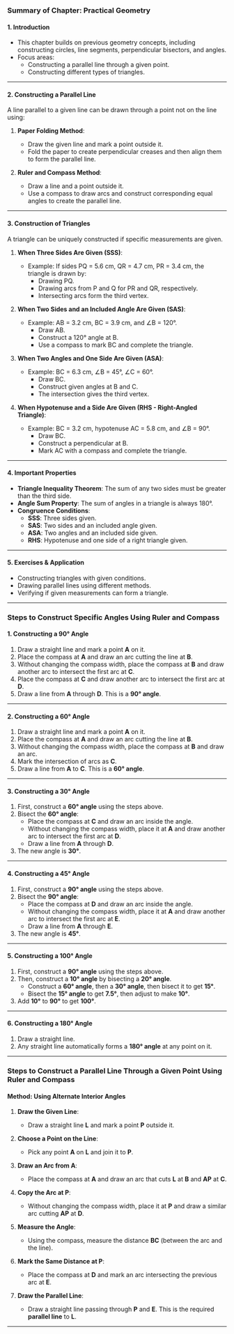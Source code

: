 ### **Summary of Chapter: Practical Geometry**

#### **1. Introduction**

- This chapter builds on previous geometry concepts, including constructing circles, line segments, perpendicular bisectors, and angles.
- Focus areas:
  - Constructing a parallel line through a given point.
  - Constructing different types of triangles.

---

#### **2. Constructing a Parallel Line**

A line parallel to a given line can be drawn through a point not on the line using:

1. **Paper Folding Method**:
   
   - Draw the given line and mark a point outside it.
   - Fold the paper to create perpendicular creases and then align them to form the parallel line.

2. **Ruler and Compass Method**:
   
   - Draw a line and a point outside it.
   - Use a compass to draw arcs and construct corresponding equal angles to create the parallel line.

---

#### **3. Construction of Triangles**

A triangle can be uniquely constructed if specific measurements are given.

1. **When Three Sides Are Given (SSS)**:
   
   - Example: If sides PQ = 5.6 cm, QR = 4.7 cm, PR = 3.4 cm, the triangle is drawn by:
     - Drawing PQ.
     - Drawing arcs from P and Q for PR and QR, respectively.
     - Intersecting arcs form the third vertex.

2. **When Two Sides and an Included Angle Are Given (SAS)**:
   
   - Example: AB = 3.2 cm, BC = 3.9 cm, and ∠B = 120°.
     - Draw AB.
     - Construct a 120° angle at B.
     - Use a compass to mark BC and complete the triangle.

3. **When Two Angles and One Side Are Given (ASA)**:
   
   - Example: BC = 6.3 cm, ∠B = 45°, ∠C = 60°.
     - Draw BC.
     - Construct given angles at B and C.
     - The intersection gives the third vertex.

4. **When Hypotenuse and a Side Are Given (RHS - Right-Angled Triangle)**:
   
   - Example: BC = 3.2 cm, hypotenuse AC = 5.8 cm, and ∠B = 90°.
     - Draw BC.
     - Construct a perpendicular at B.
     - Mark AC with a compass and complete the triangle.

---

#### **4. Important Properties**

- **Triangle Inequality Theorem**: The sum of any two sides must be greater than the third side.
- **Angle Sum Property**: The sum of angles in a triangle is always 180°.
- **Congruence Conditions**:
  - **SSS**: Three sides given.
  - **SAS**: Two sides and an included angle given.
  - **ASA**: Two angles and an included side given.
  - **RHS**: Hypotenuse and one side of a right triangle given.

---

#### **5. Exercises & Application**

- Constructing triangles with given conditions.
- Drawing parallel lines using different methods.
- Verifying if given measurements can form a triangle.

---

### **Steps to Construct Specific Angles Using Ruler and Compass**

#### **1. Constructing a 90° Angle**

1. Draw a straight line and mark a point **A** on it.
2. Place the compass at **A** and draw an arc cutting the line at **B**.
3. Without changing the compass width, place the compass at **B** and draw another arc to intersect the first arc at **C**.
4. Place the compass at **C** and draw another arc to intersect the first arc at **D**.
5. Draw a line from **A** through **D**. This is a **90° angle**.

---

#### **2. Constructing a 60° Angle**

1. Draw a straight line and mark a point **A** on it.
2. Place the compass at **A** and draw an arc cutting the line at **B**.
3. Without changing the compass width, place the compass at **B** and draw an arc.
4. Mark the intersection of arcs as **C**.
5. Draw a line from **A** to **C**. This is a **60° angle**.

---

#### **3. Constructing a 30° Angle**

1. First, construct a **60° angle** using the steps above.
2. Bisect the **60° angle**:
   - Place the compass at **C** and draw an arc inside the angle.
   - Without changing the compass width, place it at **A** and draw another arc to intersect the first arc at **D**.
   - Draw a line from **A** through **D**.
3. The new angle is **30°**.

---

#### **4. Constructing a 45° Angle**

1. First, construct a **90° angle** using the steps above.
2. Bisect the **90° angle**:
   - Place the compass at **D** and draw an arc inside the angle.
   - Without changing the compass width, place it at **A** and draw another arc to intersect the first arc at **E**.
   - Draw a line from **A** through **E**.
3. The new angle is **45°**.

---

#### **5. Constructing a 100° Angle**

1. First, construct a **90° angle** using the steps above.
2. Then, construct a **10° angle** by bisecting a **20° angle**.
   - Construct a **60° angle**, then a **30° angle**, then bisect it to get **15°**.
   - Bisect the **15° angle** to get **7.5°**, then adjust to make **10°**.
3. Add **10°** to **90°** to get **100°**.

---

#### **6. Constructing a 180° Angle**

1. Draw a straight line.
2. Any straight line automatically forms a **180° angle** at any point on it.

---

### **Steps to Construct a Parallel Line Through a Given Point Using Ruler and Compass**

#### **Method: Using Alternate Interior Angles**

1. **Draw the Given Line**:  
   
   - Draw a straight line **L** and mark a point **P** outside it.  

2. **Choose a Point on the Line**:  
   
   - Pick any point **A** on **L** and join it to **P**.  

3. **Draw an Arc from A**:  
   
   - Place the compass at **A** and draw an arc that cuts **L** at **B** and **AP** at **C**.  

4. **Copy the Arc at P**:  
   
   - Without changing the compass width, place it at **P** and draw a similar arc cutting **AP** at **D**.  

5. **Measure the Angle**:  
   
   - Using the compass, measure the distance **BC** (between the arc and the line).  

6. **Mark the Same Distance at P**:  
   
   - Place the compass at **D** and mark an arc intersecting the previous arc at **E**.  

7. **Draw the Parallel Line**:  
   
   - Draw a straight line passing through **P** and **E**. This is the required **parallel line** to **L**.  

---


